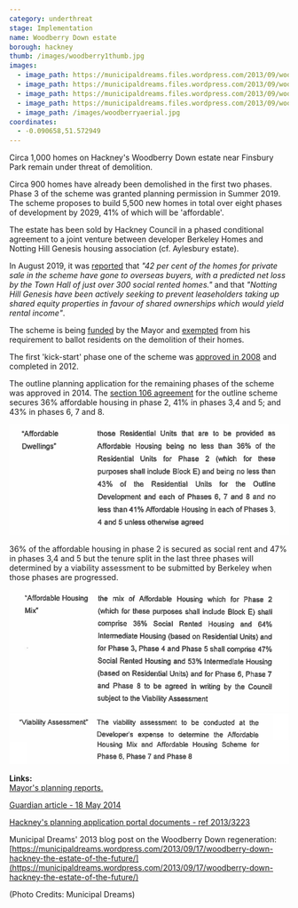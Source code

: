 ```yaml
---
category: underthreat
stage: Implementation 
name: Woodberry Down estate 
borough: hackney
thumb: /images/woodberry1thumb.jpg
images:
  - image_path: https://municipaldreams.files.wordpress.com/2013/09/woodberry-down-27.jpg 
  - image_path: https://municipaldreams.files.wordpress.com/2013/09/woodberry-down-5.jpg
  - image_path: https://municipaldreams.files.wordpress.com/2013/09/woodberry-down-24.jpg
  - image_path: https://municipaldreams.files.wordpress.com/2013/09/woodberry-down-estate-signboard.jpg
  - image_path: /images/woodberryaerial.jpg
coordinates: 
  - -0.090658,51.572949
---
```

Circa 1,000 homes on Hackney's Woodberry Down estate near Finsbury Park remain under threat of demolition.

Circa 900 homes have already been demolished in the first two phases. Phase 3 of the scheme was granted planning permission in Summer 2019. The scheme proposes to build 5,500 new homes in total over eight phases of development by 2029, 41% of which will be 'affordable'.

The estate has been sold by Hackney Council in a phased conditional agreement to a joint venture between developer Berkeley Homes and Notting Hill Genesis housing association (cf. Aylesbury estate). 

In August 2019, it was [reported](https://www.hackneycitizen.co.uk/2019/08/20/handful-leaseholders-council-plans-woodberry-down-redevelopment/) that _"42 per cent of the homes for private sale in the scheme have gone to overseas buyers, with a predicted net loss by the Town Hall of just over 300 social rented homes."_ and that _"Notting Hill Genesis have been actively seeking to prevent leaseholders taking up shared equity properties in favour of shared ownerships which would yield rental income"_.

The scheme is being [funded](/approved/funding) by the Mayor and [exempted](/approved/ballotexemptions) from his requirement to ballot residents on the demolition of their homes.

The first 'kick-start' phase one of the scheme was [approved in 2008](https://www.london.gov.uk/what-we-do/planning/planning-applications-and-decisions/planning-application-search/woodberry-down-estate-kick-start-site-one-0) and completed in 2012.

The outline planning application for the remaining phases of the scheme was approved in 2014. The [section 106 agreement](/images/woodberrys106.pdf) for the outline scheme secures 36% affordable housing in phase 2, 41% in phases 3,4 and 5; and 43% in phases 6, 7 and 8.

<img src="/images/wooberryaffordable.png" class="img-fluid rounded img-thumbnail">

36% of the affordable housing in phase 2 is secured as social rent and 47% in phases 3,4 and 5 but the tenure split in the last three phases will determined by a viability assessment to be submitted by Berkeley when those phases are progressed.


<img src="/images/woodberryextract.png" class="img-fluid rounded img-thumbnail">

<img src="/images/woodberryva.png" class="img-fluid rounded img-thumbnail">


__Links:__  
[Mayor's planning reports.](https://www.london.gov.uk/what-we-do/planning/planning-applications-and-decisions/planning-application-search?scheme_title=woodberry+down&postcode=&borough=All&planning_authority=All&lpa_case_number=&gla_case_number=&paws_decision_date_from=&paws_decision_date_to=)

[Guardian article - 18 May 2014](https://www.theguardian.com/society/2014/may/18/-sp-truth-about-gentrification-how-woodberry-down-became-woodberry-park)

[Hackney's planning application portal documents - ref 2013/3223](http://planning.hackney.gov.uk/Northgate/PlanningExplorer/Generic/StdDetails.aspx?PT=Planning%20Applications%20On-Line&TYPE=PL/PlanningPK.xml&PARAM0=203701&XSLT=/Northgate/PlanningExplorer/SiteFiles/Skins/Hackney/xslt/PL/PLDetails.xslt&FT=Planning%20Application%20Details&PUBLIC=Y&XMLSIDE=/Northgate/PlanningExplorer/SiteFiles/Skins/Hackney/Menus/PL.xml&DAURI=PLANNING)

Municipal Dreams' 2013 blog post on the Woodberry Down regeneration: [https://municipaldreams.wordpress.com/2013/09/17/woodberry-down-hackney-the-estate-of-the-future/](https://municipaldreams.wordpress.com/2013/09/17/woodberry-down-hackney-the-estate-of-the-future/)

(Photo Credits: Municipal Dreams)
